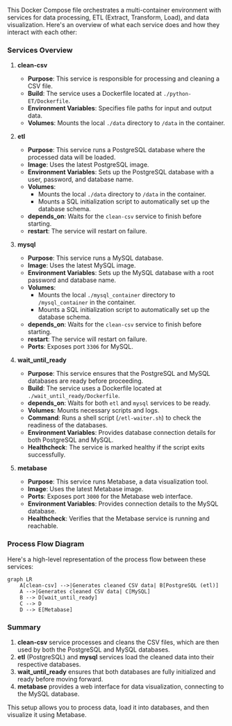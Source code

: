 This Docker Compose file orchestrates a multi-container environment with services for data processing, ETL (Extract, Transform, Load), and data visualization. Here's an overview of what each service does and how they interact with each other:

### Services Overview

1. **clean-csv**
   - **Purpose**: This service is responsible for processing and cleaning a CSV file.
   - **Build**: The service uses a Dockerfile located at `./python-ET/Dockerfile`.
   - **Environment Variables**: Specifies file paths for input and output data.
   - **Volumes**: Mounts the local `./data` directory to `/data` in the container.

2. **etl**
   - **Purpose**: This service runs a PostgreSQL database where the processed data will be loaded.
   - **Image**: Uses the latest PostgreSQL image.
   - **Environment Variables**: Sets up the PostgreSQL database with a user, password, and database name.
   - **Volumes**: 
     - Mounts the local `./data` directory to `/data` in the container.
     - Mounts a SQL initialization script to automatically set up the database schema.
   - **depends_on**: Waits for the `clean-csv` service to finish before starting.
   - **restart**: The service will restart on failure.

3. **mysql**
   - **Purpose**: This service runs a MySQL database.
   - **Image**: Uses the latest MySQL image.
   - **Environment Variables**: Sets up the MySQL database with a root password and database name.
   - **Volumes**: 
     - Mounts the local `./mysql_container` directory to `/mysql_container` in the container.
     - Mounts a SQL initialization script to automatically set up the database schema.
   - **depends_on**: Waits for the `clean-csv` service to finish before starting.
   - **restart**: The service will restart on failure.
   - **Ports**: Exposes port `3306` for MySQL.

4. **wait_until_ready**
   - **Purpose**: This service ensures that the PostgreSQL and MySQL databases are ready before proceeding.
   - **Build**: The service uses a Dockerfile located at `./wait_until_ready/Dockerfile`.
   - **depends_on**: Waits for both `etl` and `mysql` services to be ready.
   - **Volumes**: Mounts necessary scripts and logs.
   - **Command**: Runs a shell script (`/etl-waiter.sh`) to check the readiness of the databases.
   - **Environment Variables**: Provides database connection details for both PostgreSQL and MySQL.
   - **Healthcheck**: The service is marked healthy if the script exits successfully.

5. **metabase**
   - **Purpose**: This service runs Metabase, a data visualization tool.
   - **Image**: Uses the latest Metabase image.
   - **Ports**: Exposes port `3000` for the Metabase web interface.
   - **Environment Variables**: Provides connection details to the MySQL database.
   - **Healthcheck**: Verifies that the Metabase service is running and reachable.

### Process Flow Diagram

Here's a high-level representation of the process flow between these services:

```mermaid
graph LR
    A[clean-csv] -->|Generates cleaned CSV data| B[PostgreSQL (etl)]
    A -->|Generates cleaned CSV data| C[MySQL]
    B --> D[wait_until_ready]
    C --> D
    D --> E[Metabase]
```

### Summary

1. **clean-csv** service processes and cleans the CSV files, which are then used by both the PostgreSQL and MySQL databases.
2. **etl** (PostgreSQL) and **mysql** services load the cleaned data into their respective databases.
3. **wait_until_ready** ensures that both databases are fully initialized and ready before moving forward.
4. **metabase** provides a web interface for data visualization, connecting to the MySQL database.

This setup allows you to process data, load it into databases, and then visualize it using Metabase.